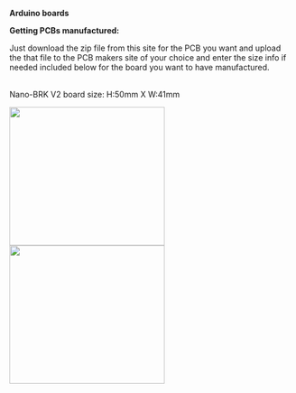 <b>Arduino boards</b>

<b>Getting PCBs manufactured:</b>

Just download the zip file from this site for the PCB you want and upload the that file to the PCB makers site of your choice and enter the size info if needed included below for the board you want to have manufactured.<br><br>

Nano-BRK V2 board size: H:50mm X W:41mm<br>

<img src="https://github.com/jscottb/pcbs/blob/master/Arduino-Boards/IMG_20200717_075053.jpg" height="245" width="275"><br>
<img src="https://github.com/jscottb/pcbs/blob/master/Arduino-Boards/IMG_20200717_075845.jpg" height="245" width="275"><br>
